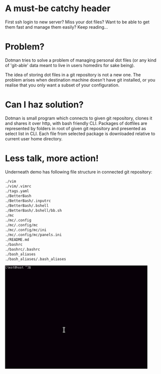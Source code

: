 # A must-be catchy header

First ssh login to new server? Miss your dot files? Want to be able to get them fast and manage them easily? Keep reading...

# Problem?

Dotman tries to solve a problem of managing personal dot files (or any kind of 'git-able' data meant to live in users homedirs for sake being).


The idea of storing dot files in a git repository is not a new one. The problem arises when destination machine doesn't have git installed, or you realise that you only want a subset of your configuration.

# Can I haz solution?

Dotman is small program which connects to given git repository, clones it and shares it over http, with bash friendly CLI. Packages of dotfiles are represented by folders in root of given git repository and presented as select list in CLI. Each file from selected package is downloaded relative to current user home directory.


# Less talk, more action!

Underneath demo has following file structure in connected git repository:
```
./vim
./vim/.vimrc
./tags.yaml
./BetterBash
./BetterBash/.inputrc
./BetterBash/.bshell
./BetterBash/.bshell/bb.sh
./mc
./mc/.config
./mc/.config/mc
./mc/.config/mc/ini
./mc/.config/mc/panels.ini
./README.md
./bashrc
./bashrc/.bashrc
./bash_aliases
./bash_aliases/.bash_aliases
```
![dotman demo](demo.gif)
